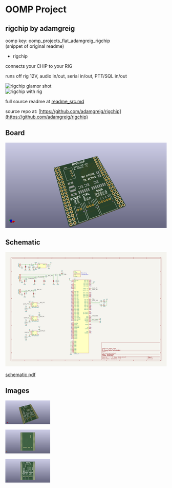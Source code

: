 # OOMP Project  
## rigchip  by adamgreig  
  
oomp key: oomp_projects_flat_adamgreig_rigchip  
(snippet of original readme)  
  
- rigchip  
  
connects your CHIP to your RIG  
  
runs off rig 12V, audio in/out, serial in/out, PTT/SQL in/out  
  
![rigchip glamor shot](rigchip.jpg)  
![rigchip with rig](rigchip_with_rig.jpg)  
  
  full source readme at [readme_src.md](readme_src.md)  
  
source repo at: [https://github.com/adamgreig/rigchip](https://github.com/adamgreig/rigchip)  
## Board  
  
[![working_3d.png](working_3d_600.png)](working_3d.png)  
## Schematic  
  
[![working_schematic.png](working_schematic_600.png)](working_schematic.png)  
  
[schematic pdf](working_schematic.pdf)  
## Images  
  
[![working_3d.png](working_3d_140.png)](working_3d.png)  
  
[![working_3d_back.png](working_3d_back_140.png)](working_3d_back.png)  
  
[![working_3d_front.png](working_3d_front_140.png)](working_3d_front.png)  
